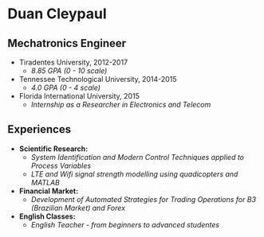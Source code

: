 # Duan Cleypaul

## Mechatronics Engineer
* Tiradentes University, 2012-2017
  * *8.85 GPA (0 - 10 scale)*
* Tennessee Technological University, 2014-2015
  * *4.0 GPA (0 - 4 scale)*
* Florida International University, 2015
  * *Internship as a Researcher in Electronics and Telecom*

## Experiences
* **Scientific Research:**
  * *System Identification and Modern Control Techniques applied to Process Variables*
  * *LTE and Wifi signal strength modelling using quadicopters and MATLAB*
* **Financial Market:**
  * *Development of Automated Strategies for Trading Operations for B3 (Brazilian Market) and Forex*
* **English Classes:**
  * *English Teacher - from beginners to advanced studentes*
